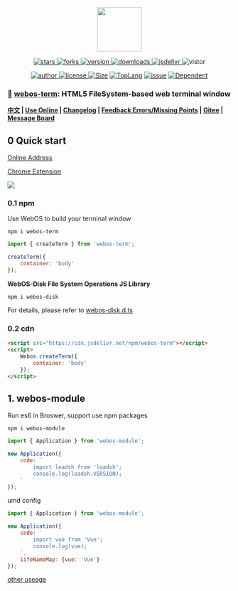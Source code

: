 <!--
 * @Author: tackchen
 * @Date: 2022-10-23 21:15:35
 * @Description: Coding something
-->

<p align="center">
    <img src='https://shiyix.cn/images/webos-icon.png' width='100px'/>
</p> 

<p align="center">
    <a href="https://www.github.com/theajack/webos/stargazers" target="_black">
        <img src="https://img.shields.io/github/stars/theajack/webos?logo=github" alt="stars" />
    </a>
    <a href="https://www.github.com/theajack/webos/network/members" target="_black">
        <img src="https://img.shields.io/github/forks/theajack/webos?logo=github" alt="forks" />
    </a>
    <a href="https://www.npmjs.com/package/webos-term" target="_black">
        <img src="https://img.shields.io/npm/v/webos-term?logo=npm" alt="version" />
    </a>
    <a href="https://www.npmjs.com/package/webos-term" target="_black">
        <img src="https://img.shields.io/npm/dm/webos-term?color=%23ffca28&logo=npm" alt="downloads" />
    </a>
    <a href="https://www.jsdelivr.com/package/npm/webos-term" target="_black">
        <img src="https://data.jsdelivr.com/v1/package/npm/webos-term/badge" alt="jsdelivr" />
    </a>
    <img src="https://visitor-badge.glitch.me/badge?page_id=theajack_webos" alt="vistor" />
</p>

<p align="center">
    <a href="https://github.com/theajack" target="_black">
        <img src="https://img.shields.io/badge/Author-%20theajack%20-7289da.svg?&logo=github" alt="author" />
    </a>
    <a href="https://www.github.com/theajack/webos/blob/master/LICENSE" target="_black">
        <img src="https://img.shields.io/github/license/theajack/webos?color=%232DCE89&logo=github" alt="license" />
    </a>
    <a href="https://cdn.jsdelivr.net/npm/webos-term"><img src="https://img.shields.io/bundlephobia/minzip/webos-term.svg" alt="Size"></a>
    <a href="https://github.com/theajack/webos/search?l=javascript"><img src="https://img.shields.io/github/languages/top/theajack/webos.svg" alt="TopLang"></a>
    <a href="https://github.com/theajack/webos/issues"><img src="https://img.shields.io/github/issues-closed/theajack/webos.svg" alt="issue"></a>
    <a href="https://www.github.com/theajack/webos"><img src="https://img.shields.io/librariesio/dependent-repos/npm/webos-term.svg" alt="Dependent"></a>
</p>

### 🚀 [webos-term](https://github.com/theajack/webos): HTML5 FileSystem-based web terminal window

**[中文](https://github.com/theajack/webos/blob/master/README.cn.md) | [Use Online](https://theajack.github.io/webos) | [Changelog](https://github.com/theajack/webos/blob/master/scripts/version.md) | [Feedback Errors/Missing Points](https://github.com/theajack/webos/issues/new) | [Gitee](https://gitee.com/theajack/webos) | [Message Board](https://theajack.github.io/message-board/?app=webos)**

## 0 Quick start

[Online Address](https://theajack.github.io/webos)

[Chrome Extension](https://theajack.github.io/webos/extension.crx)

![](https://shiyix.cn/webos.jpg)

### 0.1 npm

Use WebOS to build your terminal window

```
npm i webos-term
```

```js
import { createTerm } from 'webos-term';

createTerm({
    container: 'body'
});
```

**WebOS-Disk File System Operations JS Library**

```
npm i webos-disk
```

For details, please refer to [webos-disk.d.ts](https://cdn.jsdelivr.net/npm/webos-disk/dist/webos-disk.d.ts)

### 0.2 cdn

```html
<script src="https://cdn.jsdelivr.net/npm/webos-term"></script>
<script>
    Webos.createTerm({
        container: 'body'
    });
</script>
```

## 1. webos-module

Run es6 in Broswer, support use npm packages

```
npm i webos-module
```

```js
import { Application } from 'webos-module';

new Application({
    code: `
        import loadsh from 'loadsh'; 
        console.log(loadsh.VERSION);
    `
});
```

umd config

```js
import { Application } from 'webos-module';

new Application({
    code: `
        import vue from 'Vue'; 
        console.log(vue);
    `,
    iifeNameMap: {vue: 'Vue'}
});
```

[other useage](https://cdn.jsdelivr.net/npm/webos-module/dist/webos-module.d.ts)